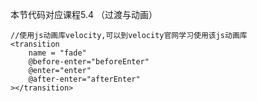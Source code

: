 本节代码对应课程5.4 （过渡与动画） 

```
//使用js动画库velocity,可以到velocity官网学习使用该js动画库
<transition 
    name = "fade" 
    @before-enter="beforeEnter"
    @enter="enter"
    @after-enter="afterEnter"
></transition>

```




